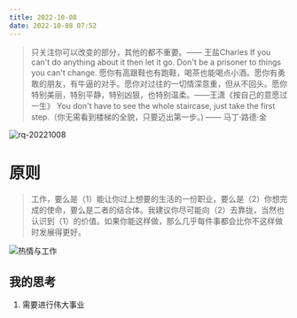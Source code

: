 ```yaml
---
title: 2022-10-08
date: 2022-10-08 07:52
---
```


> 只关注你可以改变的部分，其他的都不重要。—— 王盐Charles​​​​
> If you can't do anything about it then let it go. Don't be a prisoner to things you can't change.
> 愿你有高跟鞋也有跑鞋，喝茶也能喝点小酒。愿你有勇敢的朋友，有牛逼的对手。愿你对过往的一切情深意重，但从不回头。愿你特别美丽，特别平静，特别凶狠，也特别温柔。——王潇《按自己的意愿过一生》
> You don't have to see the whole staircase, just take the first step.（你无需看到楼梯的全貌，只要迈出第一步。) —— 马丁·路德·金

![rq-20221008](http://images.iotop.work/uPic/20221008-rq-20221008.jpg)

# 原则

> 工作，要么是（1）能让你过上想要的生活的一份职业，要么是（2）你想完成的使命，要么是二者的结合体。我建议你尽可能向（2）去靠拢，当然也认识到（1）的价值。如果你能这样做，那么几乎每件事都会比你不这样做时发展得更好。

![热情与工作](http://images.iotop.work/uPic/20221008-passion-and-work.jpg)

## 我的思考
1. 需要进行伟大事业
